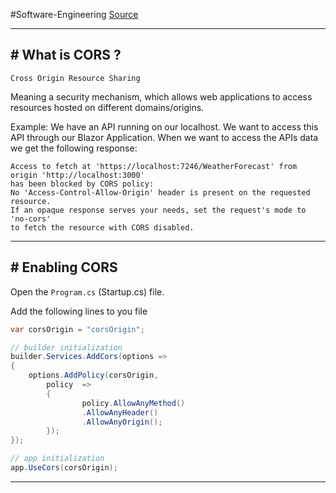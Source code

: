 #Software-Engineering 
[Source](https://www.stackhawk.com/blog/net-cors-guide-what-it-is-and-how-to-enable-it/)

---
## # What is CORS ?

`Cross Origin Resource Sharing`

Meaning a security mechanism, which allows web applications to access resources hosted on different domains/origins. 

Example: We have an API running on our localhost. We want to access this API through our Blazor Application. 
When we want to access the APIs data we get the following response:

```error
Access to fetch at 'https://localhost:7246/WeatherForecast' from origin 'http://localhost:3000'  
has been blocked by CORS policy:  
No 'Access-Control-Allow-Origin' header is present on the requested resource.  
If an opaque response serves your needs, set the request's mode to 'no-cors'  
to fetch the resource with CORS disabled.
```

---
## # Enabling CORS

Open the `Program.cs` (Startup.cs) file.

Add the following lines to you file

```csharp
var corsOrigin = "corsOrigin";

// builder initialization
builder.Services.AddCors(options =>  
{  
    options.AddPolicy(corsOrigin,  
        policy  =>  
        {  
                policy.AllowAnyMethod()  
                .AllowAnyHeader()  
                .AllowAnyOrigin();  
        });  
});

// app initialization
app.UseCors(corsOrigin);
```

---

